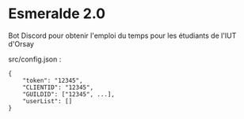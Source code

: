 <h1>Esmeralde 2.0</h1>
<p>Bot Discord pour obtenir l'emploi du temps pour les étudiants de l'IUT d'Orsay</p>

src/config.json :
```
{
    "token": "12345",
    "CLIENTID": "12345",
    "GUILDID": ["12345", ...],
    "userList": []
}
```
